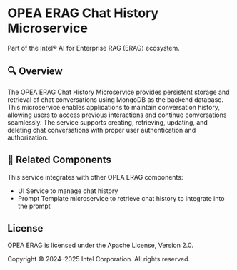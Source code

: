 # OPEA ERAG Chat History Microservice

Part of the Intel® AI for Enterprise RAG (ERAG) ecosystem.

## 🔍 Overview

The OPEA ERAG Chat History Microservice provides persistent storage and retrieval of chat conversations using MongoDB as the backend database. This microservice enables applications to maintain conversation history, allowing users to access previous interactions and continue conversations seamlessly. The service supports creating, retrieving, updating, and deleting chat conversations with proper user authentication and authorization.

## 🔗 Related Components

This service integrates with other OPEA ERAG components:
- UI Service to manage chat history
- Prompt Template microservice to retrieve chat history to integrate into the prompt

## License

OPEA ERAG is licensed under the Apache License, Version 2.0.

Copyright © 2024–2025 Intel Corporation. All rights reserved.
